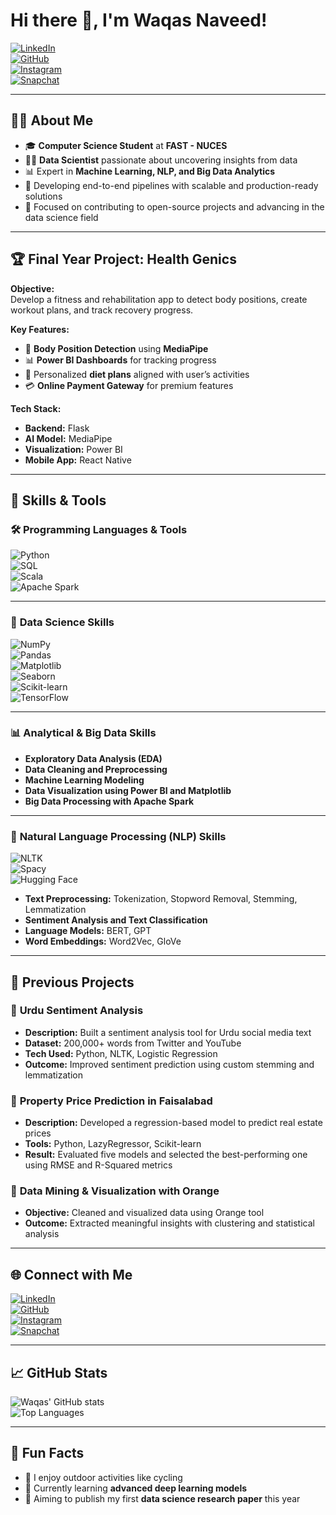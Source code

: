 # Hi there 👋, I'm Waqas Naveed!  

[![LinkedIn](https://img.shields.io/badge/-LinkedIn-0A66C2?style=flat&logo=linkedin&logoColor=white)](https://www.linkedin.com/in/waqas-naveed-630297247/)  
[![GitHub](https://img.shields.io/badge/-GitHub-181717?style=flat&logo=github&logoColor=white)](https://github.com/Waqas56jb)  
[![Instagram](https://img.shields.io/badge/-Instagram-E4405F?style=flat&logo=instagram&logoColor=white)](https://instagram.com/masoom_hamza56jb?igsh=emF5ZDIwNXI3bnVj)  
[![Snapchat](https://img.shields.io/badge/-Snapchat-FFFC00?style=flat&logo=snapchat&logoColor=black)](https://snapchat.com/add/hamza56jb?share_id=rbYfj9G-rCk&locale=en-US)

---

## 👨‍💻 About Me  
- 🎓 **Computer Science Student** at **FAST - NUCES**  
- 🧑‍🔬 **Data Scientist** passionate about uncovering insights from data  
- 📊 Expert in **Machine Learning, NLP, and Big Data Analytics**  
- 💼 Developing end-to-end pipelines with scalable and production-ready solutions  
- 🎯 Focused on contributing to open-source projects and advancing in the data science field

---

## 🏆 Final Year Project: Health Genics  
**Objective:**  
Develop a fitness and rehabilitation app to detect body positions, create workout plans, and track recovery progress.

**Key Features:**  
- 🧍 **Body Position Detection** using **MediaPipe**  
- 📊 **Power BI Dashboards** for tracking progress  
- 🥗 Personalized **diet plans** aligned with user’s activities  
- 💳 **Online Payment Gateway** for premium features  

**Tech Stack:**  
- **Backend:** Flask  
- **AI Model:** MediaPipe  
- **Visualization:** Power BI  
- **Mobile App:** React Native

---

## 💼 Skills & Tools  

### 🛠️ **Programming Languages & Tools**  
![Python](https://img.shields.io/badge/Python-3776AB?style=for-the-badge&logo=python&logoColor=white)  
![SQL](https://img.shields.io/badge/SQL-316192?style=for-the-badge&logo=postgresql&logoColor=white)  
![Scala](https://img.shields.io/badge/Scala-DC322F?style=for-the-badge&logo=scala&logoColor=white)  
![Apache Spark](https://img.shields.io/badge/Apache%20Spark-E25A1C?style=for-the-badge&logo=apachespark&logoColor=white)  

---

### 🔢 **Data Science Skills**  
![NumPy](https://img.shields.io/badge/NumPy-013243?style=for-the-badge&logo=numpy&logoColor=white)  
![Pandas](https://img.shields.io/badge/Pandas-150458?style=for-the-badge&logo=pandas&logoColor=white)  
![Matplotlib](https://img.shields.io/badge/Matplotlib-11557C?style=for-the-badge&logoColor=white)  
![Seaborn](https://img.shields.io/badge/Seaborn-3776AB?style=for-the-badge&logoColor=white)  
![Scikit-learn](https://img.shields.io/badge/Scikit--Learn-F7931E?style=for-the-badge&logo=scikit-learn&logoColor=white)  
![TensorFlow](https://img.shields.io/badge/TensorFlow-FF6F00?style=for-the-badge&logo=tensorflow&logoColor=white)  

---

### 📊 **Analytical & Big Data Skills**  
- **Exploratory Data Analysis (EDA)**  
- **Data Cleaning and Preprocessing**  
- **Machine Learning Modeling**  
- **Data Visualization using Power BI and Matplotlib**  
- **Big Data Processing with Apache Spark**  

---

### 🔡 **Natural Language Processing (NLP) Skills**  
![NLTK](https://img.shields.io/badge/NLTK-85A2A2?style=for-the-badge)  
![Spacy](https://img.shields.io/badge/SpaCy-09A3D5?style=for-the-badge)  
![Hugging Face](https://img.shields.io/badge/Hugging%20Face-FF8A00?style=for-the-badge&logo=huggingface&logoColor=black)  

- **Text Preprocessing:** Tokenization, Stopword Removal, Stemming, Lemmatization  
- **Sentiment Analysis and Text Classification**  
- **Language Models:** BERT, GPT  
- **Word Embeddings:** Word2Vec, GloVe  

---

## 🚀 Previous Projects  

### 🔹 **Urdu Sentiment Analysis**  
- **Description:** Built a sentiment analysis tool for Urdu social media text  
- **Dataset:** 200,000+ words from Twitter and YouTube  
- **Tech Used:** Python, NLTK, Logistic Regression  
- **Outcome:** Improved sentiment prediction using custom stemming and lemmatization  

### 🔹 **Property Price Prediction in Faisalabad**  
- **Description:** Developed a regression-based model to predict real estate prices  
- **Tools:** Python, LazyRegressor, Scikit-learn  
- **Result:** Evaluated five models and selected the best-performing one using RMSE and R-Squared metrics  

### 🔹 **Data Mining & Visualization with Orange**  
- **Objective:** Cleaned and visualized data using Orange tool  
- **Outcome:** Extracted meaningful insights with clustering and statistical analysis  

---

## 🌐 Connect with Me  

[![LinkedIn](https://img.shields.io/badge/-LinkedIn-0A66C2?style=flat&logo=linkedin&logoColor=white)](https://www.linkedin.com/in/waqas-naveed-630297247/)  
[![GitHub](https://img.shields.io/badge/-GitHub-181717?style=flat&logo=github&logoColor=white)](https://github.com/Waqas56jb)  
[![Instagram](https://img.shields.io/badge/-Instagram-E4405F?style=flat&logo=instagram&logoColor=white)](https://instagram.com/masoom_hamza56jb?igsh=emF5ZDIwNXI3bnVj)  
[![Snapchat](https://img.shields.io/badge/-Snapchat-FFFC00?style=flat&logo=snapchat&logoColor=black)](https://snapchat.com/add/hamza56jb?share_id=rbYfj9G-rCk&locale=en-US)  

---

## 📈 GitHub Stats  
![Waqas' GitHub stats](https://github-readme-stats.vercel.app/api?username=Waqas56jb&show_icons=true&theme=dark)  
![Top Languages](https://github-readme-stats.vercel.app/api/top-langs/?username=Waqas56jb&layout=compact&theme=dark)  

---

## 🎯 Fun Facts  
- 🚴 I enjoy outdoor activities like cycling  
- 🧠 Currently learning **advanced deep learning models**  
- 🎯 Aiming to publish my first **data science research paper** this year  
